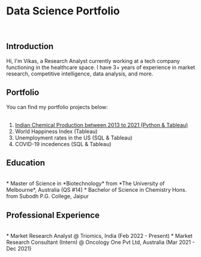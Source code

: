 # Data Science Portfolio
<br>

## Introduction

Hi, I'm Vikas, a Research Analyst currently working at a tech company functioning in the healthcare space. I have 3+ years of experience in market research, competitive intelligence, data analysis, and more.

## Portfolio
You can find my portfolio projects below:  
<br>
1. [Indian Chemical Production between 2013 to 2021 (Python & Tableau)](https://vikasvyas11.github.io/MajorChemicals2013-2021.html)
2. World Happiness Index (Tableau)
3. Unemployment rates in the US (SQL & Tableau)
4. COVID-19 incedences (SQL & Tableau)

## Education
<br>
* Master of Science in *Biotechnology* from *The University of Melbourne*, Australia (QS #14)  
* Bachelor of Science in Chemistry Hons. from Subodh P.G. College, Jaipur

## Professional Experience
<br> 
* Market Research Analyst @ Triomics, India (Feb 2022 - Present)  
* Market Research Consultant (Intern) @ Oncology One Pvt Ltd, Australia (Mar 2021 - Dec 2021)
 
